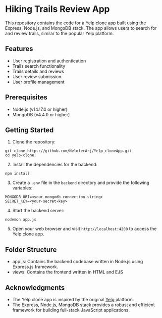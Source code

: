 # Hiking Trails Review App 

This repository contains the code for a Yelp clone app built using the Express, Node.js, and MongoDB stack. The app allows users to search for and review trails, similar to the popular Yelp platform.

## Features

- User registration and authentication
- Trails search functionality
- Trails details and reviews
- User review submission
- User profile management

## Prerequisites

- Node.js (v14.17.0 or higher)
- MongoDB (v4.4.0 or higher)

## Getting Started

1. Clone the repository:

```shell
git clone https://github.com/NeloferArj/Yelp_cloneApp.git
cd yelp-clone
```

2. Install the dependencies for the backend:

```shell
npm install
```

3. Create a `.env` file in the `backend` directory and provide the following variables:

```
MONGODB_URI=<your-mongodb-connection-string>
SECRET_KEY=<your-secret-key>
```

4. Start the backend server:

```shell
nodemon app.js
```

5. Open your web browser and visit `http://localhost:4200` to access the Yelp clone app.

## Folder Structure

- app.js: Contains the backend codebase written in Node.js using Express.js framework.
- views: Contains the frontend written in HTML and EJS

## Acknowledgments

- The Yelp clone app is inspired by the original [Yelp](https://www.yelp.com/) platform.
- The Express, Node.js, MongoDB stack provides a robust and efficient framework for building full-stack JavaScript applications.
